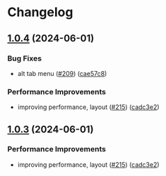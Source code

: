 # Changelog

## [1.0.4](https://github.com/catppuccin/gtk/compare/v1.0.3...v1.0.4) (2024-06-01)


### Bug Fixes

* alt tab menu ([#209](https://github.com/catppuccin/gtk/issues/209)) ([cae57c8](https://github.com/catppuccin/gtk/commit/cae57c80f81fd1cc40fab2655109b09fa97103b9))


### Performance Improvements

* improving performance, layout ([#215](https://github.com/catppuccin/gtk/issues/215)) ([cadc3e2](https://github.com/catppuccin/gtk/commit/cadc3e2ac24f93c6641f9f87ee5d044433c65ce7))

## [1.0.3](https://github.com/catppuccin/gtk/compare/v1.0.2...v1.0.3) (2024-06-01)


### Performance Improvements

* improving performance, layout ([#215](https://github.com/catppuccin/gtk/issues/215)) ([cadc3e2](https://github.com/catppuccin/gtk/commit/cadc3e2ac24f93c6641f9f87ee5d044433c65ce7))
